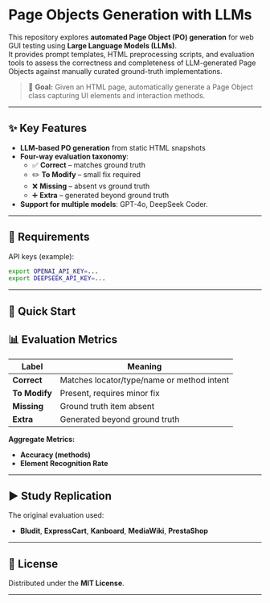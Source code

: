 # Page Objects Generation with LLMs

This repository explores **automated Page Object (PO) generation** for web GUI testing using **Large Language Models (LLMs)**.  
It provides prompt templates, HTML preprocessing scripts, and evaluation tools to assess the correctness and completeness of LLM-generated Page Objects against manually curated ground-truth implementations.

> 🎯 **Goal:** Given an HTML page, automatically generate a Page Object class capturing UI elements and interaction methods.

---

## ✨ Key Features

- **LLM-based PO generation** from static HTML snapshots  
- **Four-way evaluation taxonomy**:
  - ✅ **Correct** – matches ground truth
  - ✏️ **To Modify** – small fix required
  - ❌ **Missing** – absent vs ground truth
  - ➕ **Extra** – generated beyond ground truth  
- **Support for multiple models**: GPT-4o, DeepSeek Coder.  

---

## 🔧 Requirements

API keys (example):

```bash
export OPENAI_API_KEY=...
export DEEPSEEK_API_KEY=...
```

---

## 🚀 Quick Start

## 📊 Evaluation Metrics

| Label       | Meaning                                             |
|-------------|-----------------------------------------------------|
| **Correct** | Matches locator/type/name or method intent          |
| **To Modify** | Present, requires minor fix                      |
| **Missing** | Ground truth item absent                           |
| **Extra**   | Generated beyond ground truth                      |

**Aggregate Metrics:**

- **Accuracy (methods)**
- **Element Recognition Rate**

---

## ▶️ Study Replication

The original evaluation used:

- **Bludit**, **ExpressCart**, **Kanboard**, **MediaWiki**, **PrestaShop**

---

## 📜 License

Distributed under the **MIT License**.

---
